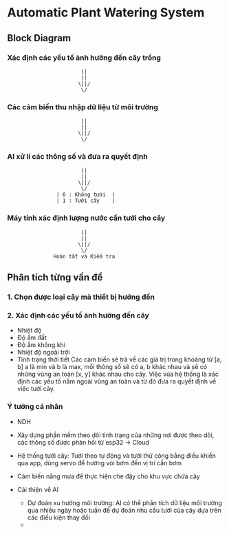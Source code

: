 # Automatic Plant Watering System
##                Block Diagram
### Xác định các yếu tố ảnh hưởng đến cây trồng
                            ||
                            ||
                           \||/
                            \/
### Các cảm biến thu nhập dữ liệu từ môi trường
                            ||
                            ||
                           \||/
                            \/
### AI xử lí các thông số và đưa ra quyết định
                            ||
                            ||
                           \||/
                            \/
                    | 0 : Không tưới  |
                    | 1 : Tưới cây    |
### Máy tính xác định lượng nước cần tưới cho cây
                            ||
                            ||
                           \||/
                            \/
                   Hoàn tất và Kiểm tra 
## Phân tích từng vấn đề
### 1. Chọn được loại cây mà thiết bị hướng đến
### 2. Xác định các yếu tố ảnh hưởng đến cây
- Nhiệt độ
- Độ ẩm đất
- Độ ẩm không khí
- Nhiệt độ ngoài trời
- Tình trạng thời tiết
Các cảm biến sẽ trả về các giá trị trong khoảng từ [a, b] a là min và b là max, mỗi thông số sẽ có a, b khác nhau và sẽ có những vùng an toàn [x, y] khác nhau cho cây. Việc vủa hệ thống là xác định các yếu tố nằm ngoài vùng an toàn và từ đó đưa ra quyết định về việc tưới cây.
### Ý tưởng cá nhân
- NDH 
-  Xây dựng phần mềm theo dõi tình trạng của những nơi được theo dõi, các thông số được phản hồi từ esp32 -> Cloud
- Hệ thống tưới cây: Tưới theo tự động và tưới thử công bằng điều khiển qua app, dùng servo để hướng vòi bơm đến vị trí cần bơm
- Cảm biến nắng mưa để thực hiện che đậy cho khu vực chứa cây

- Cải thiện về AI
    + Dự đoán xu hướng môi trường: AI có thể phân tích dữ liệu môi trường qua nhiều ngày hoặc tuần để dự đoán nhu cầu tưới của cây dựa trên các điều kiện thay đổi
    + 

